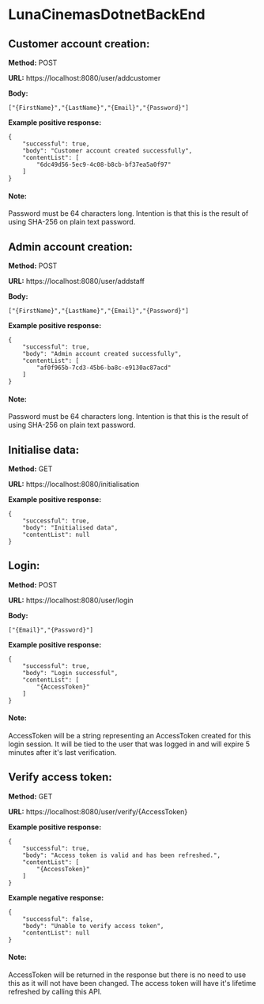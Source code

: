 # LunaCinemasDotnetBackEnd

## Customer account creation:

**Method:**
POST

**URL:**
https://localhost:8080/user/addcustomer

**Body:**
```
["{FirstName}","{LastName}","{Email}","{Password}"]
```

**Example positive response:**
```
{
    "successful": true,
    "body": "Customer account created successfully",
    "contentList": [
        "6dc49d56-5ec9-4c08-b8cb-bf37ea5a0f97"
    ]
}
```

#### **Note:**
Password must be 64 characters long. Intention is that this is the result of using SHA-256 on plain text password.

## Admin account creation:

**Method:**
POST

**URL:**
https://localhost:8080/user/addstaff

**Body:**
```
["{FirstName}","{LastName}","{Email}","{Password}"]
```

**Example positive response:**
```
{
    "successful": true,
    "body": "Admin account created successfully",
    "contentList": [
        "af0f965b-7cd3-45b6-ba8c-e9130ac87acd"
    ]
}
```

#### **Note:**
Password must be 64 characters long. Intention is that this is the result of using SHA-256 on plain text password.

## Initialise data:

**Method:**
GET

**URL:**
https://localhost:8080/initialisation

**Example positive response:**
```
{
    "successful": true,
    "body": "Initialised data",
    "contentList": null
}
```

## Login:

**Method:**
POST

**URL:**
https://localhost:8080/user/login

**Body:**
```
["{Email}","{Password}"]
```

**Example positive response:**
```
{
    "successful": true,
    "body": "Login successful",
    "contentList": [
        "{AccessToken}"
    ]
}
```

#### **Note:**
AccessToken will be a string representing an AccessToken created for this login session. It will be tied to the user that was logged in and will expire 5 minutes after it's last verification.

## Verify access token:

**Method:**
GET

**URL:**
https://localhost:8080/user/verify/{AccessToken}

**Example positive response:**
```
{
    "successful": true,
    "body": "Access token is valid and has been refreshed.",
    "contentList": [
        "{AccessToken}"
    ]
}
```

**Example negative response:**
```
{
    "successful": false,
    "body": "Unable to verify access token",
    "contentList": null
}
```

#### **Note:**
AccessToken will be returned in the response but there is no need to use this as it will not have been changed. The access token will have it's lifetime refreshed by calling this API.
